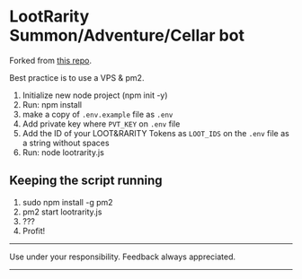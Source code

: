 # LootRarity Summon/Adventure/Cellar bot

Forked from [this repo](https://github.com/blascokoa/LootRarityFarmer).

Best practice is to use a VPS & pm2.

 1. Initialize new node project (npm init -y)
 2. Run: npm install
 3. make a copy of `.env.example` file as `.env`
 4. Add private key where ``PVT_KEY`` on ``.env`` file
 5. Add the ID of your LOOT&RARITY Tokens as ``LOOT_IDS`` on the ``.env`` file as a string without spaces
 6. Run: node lootrarity.js
 
## Keeping the script running

1. sudo npm install -g pm2
2. pm2 start lootrarity.js
3. ???
4. Profit!

---
Use under your responsibility. Feedback always appreciated.

---

